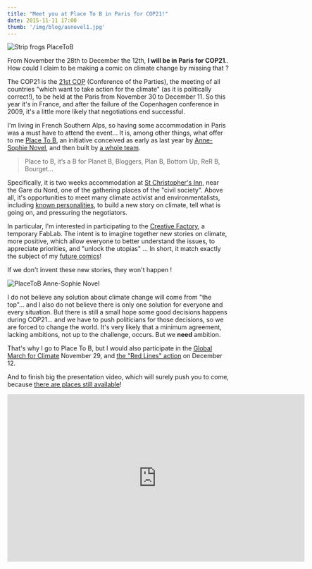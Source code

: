 ```yaml
---
title: "Meet you at Place To B in Paris for COP21!"
date: 2015-11-11 17:00
thumb: '/img/blog/asnovel1.jpg'
---
```


![Strip frogs PlaceToB](/img/blog/strip-placetob-frogs-web.png)

From November the 28th to December the 12th, **I will be in Paris for COP21**.. How could I claim to be making a comic on climate change by missing that ?

The COP21 is the [21st COP](http://www.cop21.gouv.fr/en/) (Conference of the Parties), the meeting of all countries "which want to take action for the climate" (as it is politically correct!), to be held at the Paris from November 30 to December 11. So this year it's in France, and after the failure of the Copenhagen conference in 2009, it's a little more likely that negotiations end successful.

I'm living in French Southern Alps, so having some accommodation in Paris was a must have to attend the event... It is, among other things, what offer to me [Place To B](http://www.placetob.org), an initiative conceived as early as last year by [Anne-Sophie Novel](http://www.demoinsenmieux.com/), and then built by [a whole team](http://www.placetob.org/team/).

>  Place to B, it’s a B for Planet B, Bloggers, Plan B, Bottom Up, ReR B, Bourget…

Specifically, it is two weeks accommodation at [St Christopher's Inn](https://www.st-christophers.co.uk/paris-hostels/gare-du-nord), near the Gare du Nord, one of the gathering places of the "civil society". Above all, it's opportunities to meet many climate activist  and environmentalists, including [known personalities](https://en.wikipedia.org/wiki/Vandana_Shiva), to build a new story on climate, tell what is going on, and pressuring the negotiators.

In particular, I'm interested in participating to the [Creative Factory](http://www.placetob.org/home/the-creative-factory/), a temporary FabLab. The intent is to imagine together new stories on climate, more positive, which allow everyone to better understand the issues, to appreciate priorities, and "unlock the utopias" ... In short, it match exactly the subject of my [future comics](../blog/comic-project)!

If we don't invent these new stories, they won't happen !

![PlaceToB Anne-Sophie Novel](/img/blog/asnovel1.jpg)

I do not believe any solution about climate change will come from "the top"... and I also do not believe there is only one solution for everyone and every situation. But there is still a small hope some good decisions happens during COP21... and we have to push politicians for those decisions, so we are forced to change the world. It's very likely that a minimum agreement, lacking ambitions, not up to the challenge, occurs. But we **need** ambition.

That's why I go to Place To B, but I would also participate in the [Global March for Climate](http://coalitionclimat21.org/en/global-march-climate) November 29, and [the "Red Lines" action](http://coalitionclimat21.org/en/join-largest-mass-action-climate-justice-ever) on December 12.

And to finish big the presentation video, which will surely push you to come, because [there are places still available](http://www.placetob.org/apply/)!
<div class="video-container">
<iframe width="675" height="380" src="https://www.youtube.com/embed/EzNYRb-p7v4?feature=oembed" frameborder="0" allowfullscreen></iframe>
</div>
